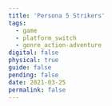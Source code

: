 ```yaml
---
title: 'Persona 5 Strikers'
tags:
  - game
  - platform_switch
  - genre_action-adventure
digital: false
physical: true
guide: false
pending: false
date: 2021-03-25
permalink: false
---
```

